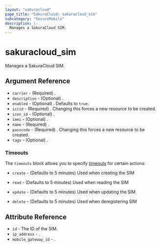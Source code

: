 ```yaml
---
layout: "sakuracloud"
page_title: "SakuraCloud: sakuracloud_sim"
subcategory: "SecureMobile"
description: |-
  Manages a SakuraCloud SIM.
---
```


# sakuracloud_sim

Manages a SakuraCloud SIM.

## Argument Reference

* `carrier` - (Required) .
* `description` - (Optional) .
* `enabled` - (Optional) . Defaults to `true`.
* `iccid` - (Required) . Changing this forces a new resource to be created.
* `icon_id` - (Optional) .
* `imei` - (Optional) .
* `name` - (Required) .
* `passcode` - (Required) . Changing this forces a new resource to be created.
* `tags` - (Optional) .



### Timeouts

The `timeouts` block allows you to specify [timeouts](https://www.terraform.io/docs/configuration/resources.html#timeouts) for certain actions:

* `create` - (Defaults to 5 minutes) Used when creating the SIM

* `read` -   (Defaults to 5 minutes) Used when reading the SIM

* `update` - (Defaults to 5 minutes) Used when updating the SIM

* `delete` - (Defaults to 5 minutes) Used when deregistering SIM



## Attribute Reference

* `id` - The ID of the SIM.
* `ip_address` - .
* `mobile_gateway_id` - .




